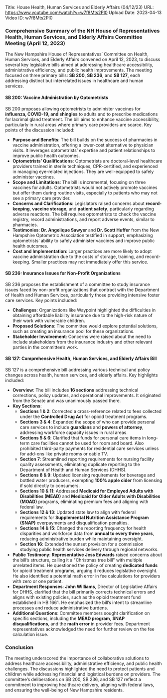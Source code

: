 Title: House Health, Human Services and Elderly Affairs (04/12/23)
URL: https://www.youtube.com/watch?v=w7f8Mts2PI0
Upload Date: 2023-04-13
Video ID: w7f8Mts2PI0

### Comprehensive Summary of the NH House of Representatives Health, Human Services, and Elderly Affairs Committee Meeting (April 12, 2023)

The New Hampshire House of Representatives’ Committee on Health, Human Services, and Elderly Affairs convened on April 12, 2023, to discuss several key legislative bills aimed at addressing healthcare accessibility, administrative efficiency, and public health improvements. The meeting focused on three primary bills: **SB 200**, **SB 236**, and **SB 127**, each addressing distinct but interrelated issues in healthcare and human services.

#### **SB 200: Vaccine Administration by Optometrists**
SB 200 proposes allowing optometrists to administer vaccines for **influenza, COVID-19, and shingles** to adults and to prescribe medications for lacrimal gland treatment. The bill aims to enhance vaccine accessibility, particularly in rural areas where primary care providers are scarce. Key points of the discussion included:

- **Purpose and Benefits**: The bill builds on the success of pharmacies in vaccine administration, offering a lower-cost alternative to physician visits. It leverages optometrists’ expertise and patient relationships to improve public health outcomes.
- **Optometrists’ Qualifications**: Optometrists are doctoral-level healthcare providers trained in sterile techniques, CPR-certified, and experienced in managing eye-related injections. They are well-equipped to safely administer vaccines.
- **Scope and Limitations**: The bill is incremental, focusing on three vaccines for adults. Optometrists would not actively promote vaccines but offer them during routine visits, especially to patients who may not see a primary care provider.
- **Concerns and Clarifications**: Legislators raised concerns about **record-keeping**, **vaccine storage**, and **patient safety**, particularly regarding adverse reactions. The bill requires optometrists to check the vaccine registry, record administrations, and report adverse events, similar to pharmacies.
- **Testimonies**: **Dr. Angelique Sawyer** and **Dr. Scott Huffer** from the New Hampshire Optometric Association testified in support, emphasizing optometrists’ ability to safely administer vaccines and improve public health outcomes.
- **Cost and Implementation**: Larger practices are more likely to adopt vaccine administration due to the costs of storage, training, and record-keeping. Smaller practices may not immediately offer this service.

#### **SB 236: Insurance Issues for Non-Profit Organizations**
SB 236 proposes the establishment of a committee to study insurance issues faced by non-profit organizations that contract with the Department of Health and Human Services, particularly those providing intensive foster care services. Key points included:

- **Challenges**: Organizations like Waypoint highlighted the difficulties in obtaining affordable liability insurance due to the high-risk nature of their work with vulnerable children.
- **Proposed Solutions**: The committee would explore potential solutions, such as creating an insurance pool for these organizations.
- **Stakeholder Involvement**: Concerns were raised about the need to include stakeholders from the insurance industry and other relevant parties in the committee’s work.

#### **SB 127: Comprehensive Health, Human Services, and Elderly Affairs Bill**
SB 127 is a comprehensive bill addressing various technical and policy changes across health, human services, and elderly affairs. Key highlights included:

- **Overview**: The bill includes **16 sections** addressing technical corrections, policy updates, and operational improvements. It originated from the Senate and was unanimously passed there.
- **Key Sections**:
  - **Sections 1 & 2**: Corrected a cross-reference related to fees collected under the **Controlled Drug Act** for opioid treatment programs.
  - **Sections 3 & 4**: Expanded the scope of who can provide personal care services to include **guardians** and **powers of attorney**, addressing workforce capacity issues in rural areas.
  - **Sections 5 & 6**: Clarified that funds for personal care items in long-term care facilities cannot be used for room and board. Also prohibited third-party payments for residential care services unless for add-ons like private rooms or cable TV.
  - **Section 7**: Streamlined reporting requirements for nursing facility quality assessments, eliminating duplicate reporting to the Department of Health and Human Services (DHHS).
  - **Sections 8 & 9**: Updated licensing requirements for beverage and bottled water producers, exempting **100% apple cider** from licensing if sold directly to consumers.
  - **Sections 10 & 11**: Addressed **Medicaid for Employed Adults with Disabilities (MEAD)** and **Medicaid for Older Adults with Disabilities (MOAD)** programs, eliminating premium fees and aligning with federal law.
  - **Sections 12 & 13**: Updated state law to align with federal requirements for **Supplemental Nutrition Assistance Program (SNAP)** overpayments and disqualification penalties.
  - **Sections 14 & 15**: Changed the reporting frequency for health disparities and workforce data from **annual to every three years**, reducing administrative burden while maintaining oversight.
  - **Section 16**: Extended the sunset provision for a commission studying public health services delivery through regional networks.
- **Public Testimony**: **Representative Jess Edwards** raised concerns about the bill’s structure, calling it a "Christmas tree bill" with multiple unrelated items. He questioned the policy of creating **dedicated funds** for opioid treatment programs, arguing it reduces legislative oversight. He also identified a potential math error in fee calculations for providers with zero or one patient.
- **Department Responses**: **John Williams**, Director of Legislative Affairs for DHHS, clarified that the bill primarily corrects technical errors and aligns with existing policies, such as the opioid treatment fund established in HB 1661. He emphasized the bill’s intent to streamline processes and reduce administrative burdens.
- **Additional Questions**: Committee members sought clarification on specific sections, including the **MEAD program**, **SNAP disqualifications**, and the **math error** in provider fees. Department representatives acknowledged the need for further review on the fee calculation issue.

### Conclusion
The meeting underscored the importance of collaborative solutions to address healthcare accessibility, administrative efficiency, and public health challenges. The discussions highlighted the need to protect patients and children while addressing financial and logistical burdens on providers. The committee’s deliberations on SB 200, SB 236, and SB 127 reflect a commitment to improving healthcare delivery, aligning with federal laws, and ensuring the well-being of New Hampshire residents.